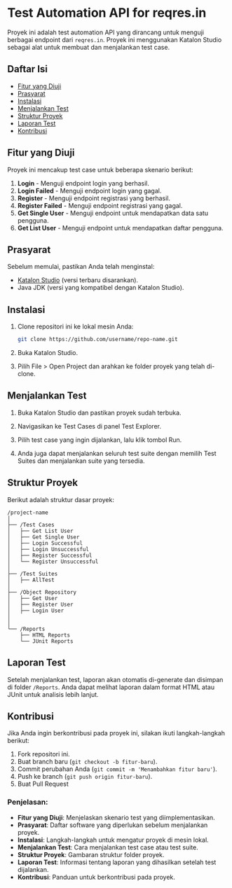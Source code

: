 # Test Automation API for reqres.in

Proyek ini adalah test automation API yang dirancang untuk menguji berbagai endpoint dari `reqres.in`. Proyek ini menggunakan Katalon Studio sebagai alat untuk membuat dan menjalankan test case.

## Daftar Isi
- [Fitur yang Diuji](#fitur-yang-diuji)
- [Prasyarat](#prasyarat)
- [Instalasi](#instalasi)
- [Menjalankan Test](#menjalankan-test)
- [Struktur Proyek](#struktur-proyek)
- [Laporan Test](#laporan-test)
- [Kontribusi](#kontribusi)


## Fitur yang Diuji
Proyek ini mencakup test case untuk beberapa skenario berikut:
1. **Login** - Menguji endpoint login yang berhasil.
2. **Login Failed** - Menguji endpoint login yang gagal.
3. **Register** - Menguji endpoint registrasi yang berhasil.
4. **Register Failed** - Menguji endpoint registrasi yang gagal.
5. **Get Single User** - Menguji endpoint untuk mendapatkan data satu pengguna.
6. **Get List User** - Menguji endpoint untuk mendapatkan daftar pengguna.

## Prasyarat
Sebelum memulai, pastikan Anda telah menginstal:
- [Katalon Studio](https://katalon.com/download) (versi terbaru disarankan).
- Java JDK (versi yang kompatibel dengan Katalon Studio).

## Instalasi
1. Clone repositori ini ke lokal mesin Anda:
   ```bash
   git clone https://github.com/username/repo-name.git

1. Buka Katalon Studio.

2. Pilih File > Open Project dan arahkan ke folder proyek yang telah di-clone.

## Menjalankan Test
1. Buka Katalon Studio dan pastikan proyek sudah terbuka.

2. Navigasikan ke Test Cases di panel Test Explorer.

3. Pilih test case yang ingin dijalankan, lalu klik tombol Run.

4. Anda juga dapat menjalankan seluruh test suite dengan memilih Test Suites dan menjalankan suite yang tersedia.

## Struktur Proyek
Berikut adalah struktur dasar proyek:
```
/project-name
│
├── /Test Cases
│   ├── Get List User
│   ├── Get Single User
│   ├── Login Successful
│   ├── Login Unsuccessful
│   ├── Register Successful
│   └── Register Unsuccessful
│
├── /Test Suites
│   ├── AllTest
│
├── /Object Repository
│   ├── Get User
│   ├── Register User
│   ├── Login User
│
│
└── /Reports
    ├── HTML Reports
    └── JUnit Reports
```

## Laporan Test
Setelah menjalankan test, laporan akan otomatis di-generate dan disimpan di folder `/Reports`. Anda dapat melihat laporan dalam format HTML atau JUnit untuk analisis lebih lanjut.

## Kontribusi
Jika Anda ingin berkontribusi pada proyek ini, silakan ikuti langkah-langkah berikut:
1. Fork repositori ini.
2. Buat branch baru (`git checkout -b fitur-baru`).
3. Commit perubahan Anda (`git commit -m 'Menambahkan fitur baru'`).
4. Push ke branch (`git push origin fitur-baru`).
5. Buat Pull Request


### Penjelasan:
- **Fitur yang Diuji**: Menjelaskan skenario test yang diimplementasikan.
- **Prasyarat**: Daftar software yang diperlukan sebelum menjalankan proyek.
- **Instalasi**: Langkah-langkah untuk mengatur proyek di mesin lokal.
- **Menjalankan Test**: Cara menjalankan test case atau test suite.
- **Struktur Proyek**: Gambaran struktur folder proyek.
- **Laporan Test**: Informasi tentang laporan yang dihasilkan setelah test dijalankan.
- **Kontribusi**: Panduan untuk berkontribusi pada proyek.
